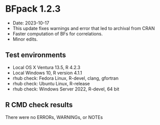 # BFpack 1.2.3

* Date: 2023-10-17
* This update fixes warnings and error that led to archival from CRAN
* Faster computation of BFs for correlations.
* Minor edits.

## Test environments
* Local OS X Ventura 13.5, R 4.2.3
* Local Windows 10, R version 4.1.1
* rhub check: Fedora Linux, R-devel, clang, gfortran
* rhub check: Ubuntu Linux, R-release
* rhub check: Windows Server 2022, R-devel, 64 bit

## R CMD check results
There were no ERRORs, WARNINGs, or NOTEs

